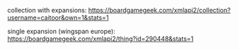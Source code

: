 collection with expansions:
https://boardgamegeek.com/xmlapi2/collection?username=caitoor&own=1&stats=1

single expansion (wingspan europe):
https://boardgamegeek.com/xmlapi2/thing?id=290448&stats=1